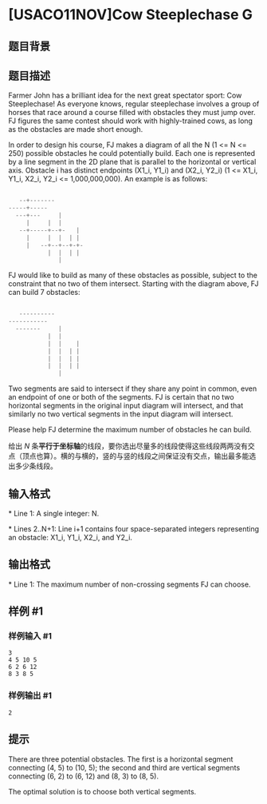 # [USACO11NOV]Cow Steeplechase G

## 题目背景



## 题目描述

Farmer John has a brilliant idea for the next great spectator sport: Cow Steeplechase! As everyone knows, regular steeplechase involves a group of horses that race around a course filled with obstacles they must jump over. FJ figures the same contest should work with highly-trained cows, as long as the obstacles are made short enough.

In order to design his course, FJ makes a diagram of all the N (1 <= N <= 250) possible obstacles he could potentially build. Each one is represented by a line segment in the 2D plane that is parallel to the horizontal or vertical axis. Obstacle i has distinct endpoints (X1\_i, Y1\_i) and (X2\_i, Y2\_i) (1 <= X1\_i, Y1\_i, X2\_i, Y2\_i <= 1,000,000,000). An example is as follows:

```cpp

   --+-------   
-----+-----
  ---+---     |
     |     |  |
   --+-----+--+-   |
     |     |  |  | |
     |   --+--+--+-+-
           |  |  | |
              |
```
FJ would like to build as many of these obstacles as possible, subject to the constraint that no two of them intersect. Starting with the diagram above, FJ can build 7 obstacles:

```cpp

   ----------   
-----------
  -------     |
           |  |
           |  |    |
           |  |  | |
           |  |  | |
           |  |  | |
              |

```
Two segments are said to intersect if they share any point in common, even an endpoint of one or both of the segments.  FJ is certain that no two horizontal segments in the original input diagram will intersect, and that similarly no two vertical segments in the input diagram will intersect.

Please help FJ determine the maximum number of obstacles he can build.

给出 $N$ 条**平行于坐标轴**的线段，要你选出尽量多的线段使得这些线段两两没有交点（顶点也算）。横的与横的，竖的与竖的线段之间保证没有交点，输出最多能选出多少条线段。


## 输入格式

\* Line 1: A single integer: N.

\* Lines 2..N+1: Line i+1 contains four space-separated integers representing an obstacle: X1\_i, Y1\_i, X2\_i, and Y2\_i.


## 输出格式

\* Line 1: The maximum number of non-crossing segments FJ can choose.


## 样例 #1

### 样例输入 #1
```
3 
4 5 10 5 
6 2 6 12 
8 3 8 5 
```

### 样例输出 #1

```
2 
```

## 提示

There are three potential obstacles. The first is a horizontal segment connecting (4, 5) to (10, 5); the second and third are vertical segments connecting (6, 2) to (6, 12) and (8, 3) to (8, 5).


The optimal solution is to choose both vertical segments.

